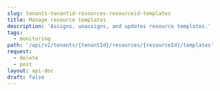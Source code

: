 ```yaml
---
slug: tenants-tenantid-resources-resourceid-templates
title: Manage resource templates
description: 'Assigns, unassigns, and updates resource templates.'
tags:
  - monitoring
path: '/api/v2/tenants/{tenantId}/resources/{resourceId}/templates'
request:
  - delete
  - post
layout: api-doc
draft: false
---
```

